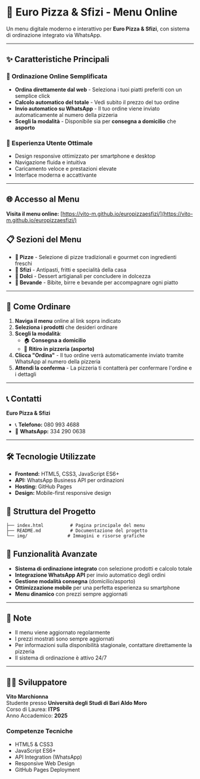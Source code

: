# 🍕 Euro Pizza & Sfizi - Menu Online

Un menu digitale moderno e interattivo per **Euro Pizza & Sfizi**, con sistema di ordinazione integrato via WhatsApp.

---

## ✨ Caratteristiche Principali

### 🛒 **Ordinazione Online Semplificata**
- **Ordina direttamente dal web** - Seleziona i tuoi piatti preferiti con un semplice click
- **Calcolo automatico del totale** - Vedi subito il prezzo del tuo ordine
- **Invio automatico su WhatsApp** - Il tuo ordine viene inviato automaticamente al numero della pizzeria
- **Scegli la modalità** - Disponibile sia per **consegna a domicilio** che **asporto**

### 📱 **Esperienza Utente Ottimale**
- Design responsive ottimizzato per smartphone e desktop
- Navigazione fluida e intuitiva
- Caricamento veloce e prestazioni elevate
- Interface moderna e accattivante

---

## 🌐 Accesso al Menu

**Visita il menu online:** [https://vito-m.github.io/europizzaesfizi/](https://vito-m.github.io/europizzaesfizi/)

## 📋 Sezioni del Menu

- **🍕 Pizze** - Selezione di pizze tradizionali e gourmet con ingredienti freschi
- **🍤 Sfizi** - Antipasti, fritti e specialità della casa
- **🍰 Dolci** - Dessert artigianali per concludere in dolcezza
- **🥤 Bevande** - Bibite, birre e bevande per accompagnare ogni piatto

---

## 🚀 Come Ordinare

1. **Naviga il menu** online al link sopra indicato
2. **Seleziona i prodotti** che desideri ordinare
3. **Scegli la modalità**: 
   - 🏠 **Consegna a domicilio**
   - 🏃 **Ritiro in pizzeria (asporto)**
4. **Clicca "Ordina"** - Il tuo ordine verrà automaticamente inviato tramite WhatsApp al numero della pizzeria
5. **Attendi la conferma** - La pizzeria ti contatterà per confermare l'ordine e i dettagli

---

## 📞 Contatti

**Euro Pizza & Sfizi**
- 📞 **Telefono:** 080 993 4688
- 📱 **WhatsApp:** 334 290 0638

---

## 🛠️ Tecnologie Utilizzate

- **Frontend:** HTML5, CSS3, JavaScript ES6+
- **API:** WhatsApp Business API per ordinazioni
- **Hosting:** GitHub Pages
- **Design:** Mobile-first responsive design

## 📁 Struttura del Progetto

```
├── index.html          # Pagina principale del menu
├── README.md           # Documentazione del progetto
└── img/               # Immagini e risorse grafiche
```

## 🔧 Funzionalità Avanzate

- **Sistema di ordinazione integrato** con selezione prodotti e calcolo totale
- **Integrazione WhatsApp API** per invio automatico degli ordini
- **Gestione modalità consegna** (domicilio/asporto)
- **Ottimizzazione mobile** per una perfetta esperienza su smartphone
- **Menu dinamico** con prezzi sempre aggiornati

---

## 📝 Note

- Il menu viene aggiornato regolarmente
- I prezzi mostrati sono sempre aggiornati
- Per informazioni sulla disponibilità stagionale, contattare direttamente la pizzeria
- Il sistema di ordinazione è attivo 24/7

---

## 👨‍💻 Sviluppatore

**Vito Marchionna**  
Studente presso **Università degli Studi di Bari Aldo Moro**  
Corso di Laurea: **ITPS**  
Anno Accademico: **2025**

### Competenze Tecniche
- HTML5 & CSS3
- JavaScript ES6+
- API Integration (WhatsApp)
- Responsive Web Design
- GitHub Pages Deployment